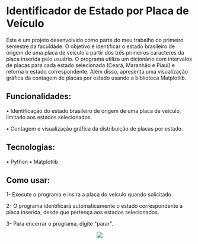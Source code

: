# Identificador de Estado por Placa de Veículo
Este é um projeto desenvolvido como parte do meu trabalho do primeiro semestre da faculdade. O objetivo é identificar o estado brasileiro de origem de uma placa de veículo a partir dos três primeiros caracteres da placa inserida pelo usuário. O programa utiliza um dicionário com intervalos de placas para cada estado selecionado (Ceará, Maranhão e Piauí) e retorna o estado correspondente. Além disso, apresenta uma visualização gráfica da contagem de placas por estado usando a biblioteca Matplotlib.

## Funcionalidades:
• Identificação do estado brasileiro de origem de uma placa de veículo, limitado aos estados selecionados.

• Contagem e visualização gráfica da distribuição de placas por estado.

## Tecnologias:
• Python
• Matplotlib

## Como usar:
1- Execute o programa e insira a placa do veículo quando solicitado.

2- O programa identificará automaticamente o estado correspondente à placa inserida, desde que pertença aos estados selecionados.

3- Para encerrar o programa, digite "parar".

<p align="center">
  <img src="https://github.com/cauamapurunga/identificador_placas/assets/127144406/001a8c31-a882-4382-970a-e14e1b7eda76">
</p>
